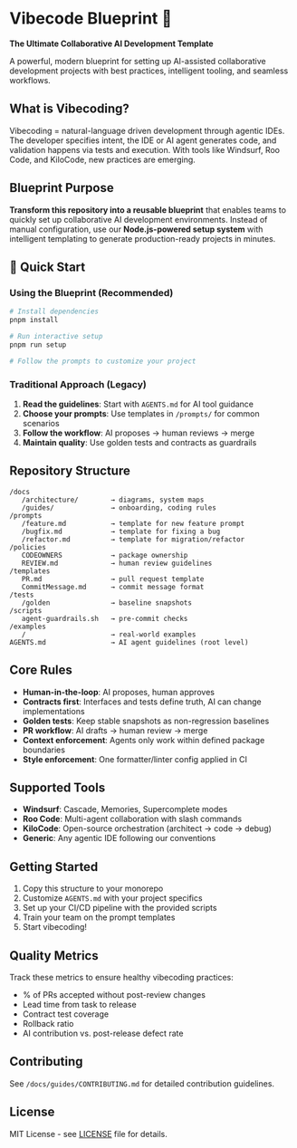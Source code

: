 # Vibecode Blueprint 🚀

**The Ultimate Collaborative AI Development Template**

A powerful, modern blueprint for setting up AI-assisted collaborative development projects with best practices, intelligent tooling, and seamless workflows.

## What is Vibecoding?

Vibecoding = natural-language driven development through agentic IDEs. The developer specifies intent, the IDE or AI agent generates code, and validation happens via tests and execution. With tools like Windsurf, Roo Code, and KiloCode, new practices are emerging.

## Blueprint Purpose

**Transform this repository into a reusable blueprint** that enables teams to quickly set up collaborative AI development environments. Instead of manual configuration, use our **Node.js-powered setup system** with intelligent templating to generate production-ready projects in minutes.

## 🚀 Quick Start

### Using the Blueprint (Recommended)
```bash
# Install dependencies
pnpm install

# Run interactive setup
pnpm run setup

# Follow the prompts to customize your project
```

### Traditional Approach (Legacy)
1. **Read the guidelines**: Start with `AGENTS.md` for AI tool guidance
2. **Choose your prompts**: Use templates in `/prompts/` for common scenarios
3. **Follow the workflow**: AI proposes → human reviews → merge
4. **Maintain quality**: Use golden tests and contracts as guardrails

## Repository Structure

```
/docs
   /architecture/        → diagrams, system maps
   /guides/              → onboarding, coding rules
/prompts
   /feature.md           → template for new feature prompt
   /bugfix.md            → template for fixing a bug
   /refactor.md          → template for migration/refactor
/policies
   CODEOWNERS            → package ownership
   REVIEW.md             → human review guidelines
/templates
   PR.md                 → pull request template
   CommitMessage.md      → commit message format
/tests
   /golden               → baseline snapshots
/scripts
   agent-guardrails.sh   → pre-commit checks
/examples
   /                     → real-world examples
AGENTS.md                → AI agent guidelines (root level)
```

## Core Rules

- **Human-in-the-loop**: AI proposes, human approves
- **Contracts first**: Interfaces and tests define truth, AI can change implementations
- **Golden tests**: Keep stable snapshots as non-regression baselines
- **PR workflow**: AI drafts → human review → merge
- **Context enforcement**: Agents only work within defined package boundaries
- **Style enforcement**: One formatter/linter config applied in CI

## Supported Tools

- **Windsurf**: Cascade, Memories, Supercomplete modes
- **Roo Code**: Multi-agent collaboration with slash commands
- **KiloCode**: Open-source orchestration (architect → code → debug)
- **Generic**: Any agentic IDE following our conventions

## Getting Started

1. Copy this structure to your monorepo
2. Customize `AGENTS.md` with your project specifics
3. Set up your CI/CD pipeline with the provided scripts
4. Train your team on the prompt templates
5. Start vibecoding!

## Quality Metrics

Track these metrics to ensure healthy vibecoding practices:
- % of PRs accepted without post-review changes
- Lead time from task to release
- Contract test coverage
- Rollback ratio
- AI contribution vs. post-release defect rate

## Contributing

See `/docs/guides/CONTRIBUTING.md` for detailed contribution guidelines.

## License

MIT License - see [LICENSE](LICENSE) file for details.
